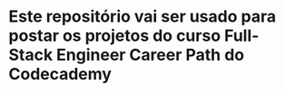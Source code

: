 # Este repositório vai ser usado para postar os projetos do curso Full-Stack Engineer Career Path do Codecademy
